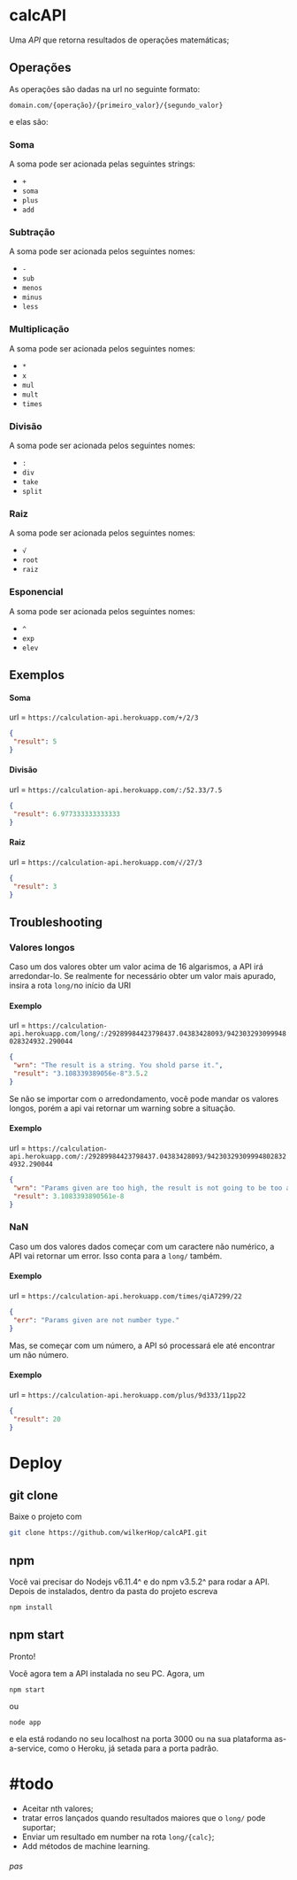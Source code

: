 # calcAPI
Uma _API_ que retorna resultados de operações matemáticas;
## Operações
As operações são dadas na url no seguinte formato:
```
domain.com/{operação}/{primeiro_valor}/{segundo_valor}
```
e elas são:
### Soma
A soma pode ser acionada pelas seguintes strings:
+ ```+```
+ ```soma```
+ ```plus```
+ ```add```
### Subtração
A soma pode ser acionada pelos seguintes nomes:
+ ```-```
+ ```sub```
+ ```menos```
+ ```minus```
+ ```less```
### Multiplicação
A soma pode ser acionada pelos seguintes nomes:
+ ```*```
+ ```x```
+ ```mul```
+ ```mult```
+ ```times```
### Divisão
A soma pode ser acionada pelos seguintes nomes:
+ ```:```
+ ```div```
+ ```take```
+ ```split```
### Raiz
A soma pode ser acionada pelos seguintes nomes:
+ ```√```
+ ```root```
+ ```raiz```
### Esponencial
A soma pode ser acionada pelos seguintes nomes:
+ ```^```
+ ```exp```
+ ```elev```

## Exemplos
#### Soma
url = ``` https://calculation-api.herokuapp.com/+/2/3 ```
```json
{
 "result": 5
}
```
#### Divisão
url = ``` https://calculation-api.herokuapp.com/:/52.33/7.5 ```
```json
{
 "result": 6.977333333333333
}
```
#### Raiz
url = ``` https://calculation-api.herokuapp.com/√/27/3 ```
```json
{
 "result": 3
}
```
## Troubleshooting
### Valores longos
Caso um dos valores obter um valor acima de 16 algarismos, a API irá arredondar-lo.
Se realmente for necessário obter um valor mais apurado, insira a rota ```long/```no início da URI
#### Exemplo
url = ``` https://calculation-api.herokuapp.com/long/:/29289984423798437.04383428093/942303293099948028324932.290044 ```
```json
{
 "wrn": "The result is a string. You shold parse it.",
 "result": "3.108339389056e-8"3.5.2
}
```
Se não se importar com o arredondamento, você pode mandar os valores longos, porém a api vai retornar um warning sobre a situação.
#### Exemplo
url = ``` https://calculation-api.herokuapp.com/:/29289984423798437.04383428093/942303293099948028324932.290044 ```
```json
{
 "wrn": "Params given are too high, the result is not going to be too accurate",
 "result": 3.1083393890561e-8
}
```
### NaN
Caso um dos valores dados começar com um caractere não numérico, a API vai retornar um error. Isso conta para a ```long/``` também.
#### Exemplo
url = ``` https://calculation-api.herokuapp.com/times/qiA7299/22 ```
```json
{
 "err": "Params given are not number type."
}
```
Mas, se começar com um número, a API só processará ele até encontrar um não número.
#### Exemplo
url = ``` https://calculation-api.herokuapp.com/plus/9d333/11pp22 ```
```json
{
 "result": 20
}
```

# Deploy
## git clone
Baixe o projeto com
```sh
git clone https://github.com/wilkerHop/calcAPI.git
```
## npm
Você vai precisar do Nodejs v6.11.4^ e do npm v3.5.2^ para rodar a API. Depois de instalados, dentro da pasta do projeto escreva
```sh
npm install
```
## npm start
Pronto!

Você agora tem a API instalada no seu PC. Agora, um
```
npm start
```
ou
```
node app
```
e ela está rodando no seu localhost na porta 3000 ou na sua plataforma as-a-service, como o Heroku, já setada para a porta padrão.


# #todo

+ Aceitar nth valores;
+ tratar erros lançados quando resultados maiores que o ```long/``` pode suportar;
+ Enviar um resultado em number na rota ```long/{calc}```;
+ Add métodos de machine learning.

###### pas